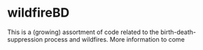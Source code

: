 # wildfireBD

This is a (growing) assortment of code related to the birth-death-suppression process and wildfires. More information to come
